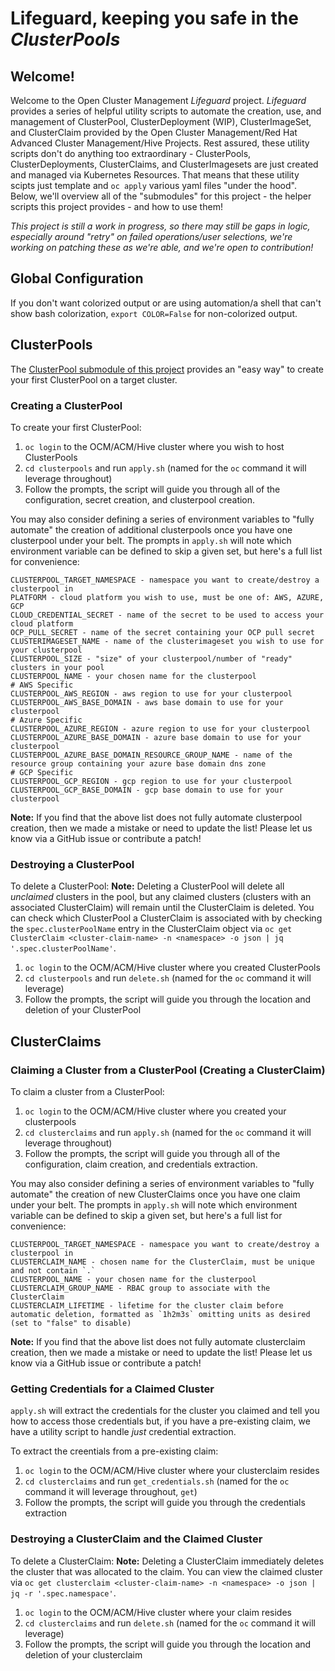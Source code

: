 # Lifeguard, keeping you safe in the _ClusterPools_

## Welcome!

Welcome to the Open Cluster Management _Lifeguard_ project.  _Lifeguard_ provides a series of helpful utility scripts to automate the creation, use, and management of ClusterPool, ClusterDeployment (WIP), ClusterImageSet, and ClusterClaim provided by the Open Cluster Management/Red Hat Advanced Cluster Management/Hive Projects.  Rest assured, these utility scripts don't do anything too extraordinary - ClusterPools, ClusterDeployments, ClusterClaims, and ClusterImagesets are just created and managed via Kubernetes Resources.  That means that these utility scipts just template and `oc apply` various yaml files "under the hood".  Below, we'll overview all of the "submodules" for this project - the helper scripts this project provides - and how to use them!  

*This project is still a work in progress, so there may still be gaps in logic, especially around "retry" on failed operations/user selections, we're working on patching these as we're able, and we're open to contribution!*

## Global Configuration

If you don't want colorized output or are using automation/a shell that can't show bash colorization, `export COLOR=False` for non-colorized output.  

## ClusterPools

The [ClusterPool submodule of this project](/clusterpools) provides an "easy way" to create your first ClusterPool on a target cluster.  

### Creating a ClusterPool

To create your first ClusterPool:
1. `oc login` to the OCM/ACM/Hive cluster where you wish to host ClusterPools
2. `cd clusterpools` and run `apply.sh` (named for the `oc` command it will leverage throughout)
3. Follow the prompts, the script will guide you through all of the configuration, secret creation, and clusterpool creation.  

You may also consider defining a series of environment variables to "fully automate" the creation of additional clusterpools once you have one clusterpool under your belt.  The prompts in `apply.sh` will note which environment variable can be defined to skip a given set, but here's a full list for convenience:
```
CLUSTERPOOL_TARGET_NAMESPACE - namespace you want to create/destroy a clusterpool in
PLATFORM - cloud platform you wish to use, must be one of: AWS, AZURE, GCP
CLOUD_CREDENTIAL_SECRET - name of the secret to be used to access your cloud platform
OCP_PULL_SECRET - name of the secret containing your OCP pull secret
CLUSTERIMAGESET_NAME - name of the clusterimageset you wish to use for your clusterpool
CLUSTERPOOL_SIZE - "size" of your clusterpool/number of "ready" clusters in your pool
CLUSTERPOOL_NAME - your chosen name for the clusterpool
# AWS Specific
CLUSTERPOOL_AWS_REGION - aws region to use for your clusterpool
CLUSTERPOOL_AWS_BASE_DOMAIN - aws base domain to use for your clusterpool
# Azure Specific
CLUSTERPOOL_AZURE_REGION - azure region to use for your clusterpool
CLUSTERPOOL_AZURE_BASE_DOMAIN - azure base domain to use for your clusterpool
CLUSTERPOOL_AZURE_BASE_DOMAIN_RESOURCE_GROUP_NAME - name of the resource group containing your azure base domain dns zone
# GCP Specific
CLUSTERPOOL_GCP_REGION - gcp region to use for your clusterpool
CLUSTERPOOL_GCP_BASE_DOMAIN - gcp base domain to use for your clusterpool
```
**Note:** If you find that the above list does not fully automate clusterpool creation, then we made a mistake or need to update the list!  Please let us know via a GitHub issue or contribute a patch! 

### Destroying a ClusterPool

To delete a ClusterPool:
**Note:** Deleting a ClusterPool will delete all *unclaimed* clusters in the pool, but any claimed clusters (clusters with an associated ClusterClaim) will remain until the ClusterClaim is deleted.  You can check which ClusterPool a ClusterClaim is associated with by checking the `spec.clusterPoolName` entry in the ClusterClaim object via `oc get ClusterClaim <cluster-claim-name> -n <namespace> -o json | jq '.spec.clusterPoolName'`.  
1. `oc login` to the OCM/ACM/Hive cluster where you created ClusterPools
2. `cd clusterpools` and run `delete.sh` (named for the `oc` command it will leverage)
3. Follow the prompts, the script will guide you through the location and deletion of your ClusterPool

## ClusterClaims

### Claiming a Cluster from a ClusterPool (Creating a ClusterClaim)

To claim a cluster from a ClusterPool:
1. `oc login` to the OCM/ACM/Hive cluster where you created your clusterpools
2. `cd clusterclaims` and run `apply.sh` (named for the `oc` command it will leverage throughout)
3. Follow the prompts, the script will guide you through all of the configuration, claim creation, and credentials extraction. 

You may also consider defining a series of environment variables to "fully automate" the creation of new ClusterClaims once you have one claim under your belt.  The prompts in `apply.sh` will note which environment variable can be defined to skip a given set, but here's a full list for convenience:
```
CLUSTERPOOL_TARGET_NAMESPACE - namespace you want to create/destroy a clusterpool in
CLUSTERCLAIM_NAME - chosen name for the ClusterClaim, must be unique and not contain `.`
CLUSTERPOOL_NAME - your chosen name for the clusterpool
CLUSTERCLAIM_GROUP_NAME - RBAC group to associate with the ClusterClaim
CLUSTERCLAIM_LIFETIME - lifetime for the cluster claim before automatic deletion, formatted as `1h2m3s` omitting units as desired (set to "false" to disable)
```
**Note:** If you find that the above list does not fully automate clusterclaim creation, then we made a mistake or need to update the list!  Please let us know via a GitHub issue or contribute a patch! 

### Getting Credentials for a Claimed Cluster
`apply.sh` will extract the credentials for the cluster you claimed and tell you how to access those credentials but, if you have a pre-existing claim, we have a utility script to handle _just_ credential extraction.  

To extract the creentials from a pre-existing claim:
1. `oc login` to the OCM/ACM/Hive cluster where your clusterclaim resides
2. `cd clusterclaims` and run `get_credentials.sh` (named for the `oc` command it will leverage throughout, `get`)
3. Follow the prompts, the script will guide you through the credentials extraction

### Destroying a ClusterClaim and the Claimed Cluster

To delete a ClusterClaim:
**Note:** Deleting a ClusterClaim immediately deletes the cluster that was allocated to the claim.  You can view the claimed cluster via `oc get clusterclaim <cluster-claim-name> -n <namespace> -o json | jq -r '.spec.namespace'`.  
1. `oc login` to the OCM/ACM/Hive cluster where your claim resides
2. `cd clusterclaims` and run `delete.sh` (named for the `oc` command it will leverage)
3. Follow the prompts, the script will guide you through the location and deletion of your clusterclaim
